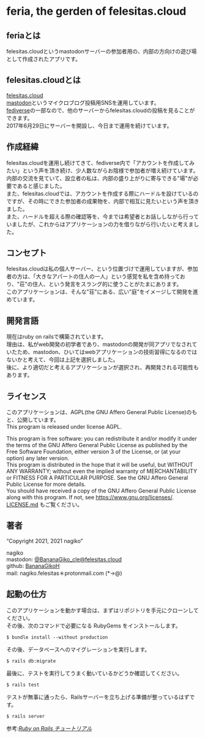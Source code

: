 # feria, the gerden of felesitas.cloud

## feriaとは

felesitas.cloudというmastodonサーバーの参加者用の、内部の方向けの遊び場として作成されたアプリです。

## felesitas.cloudとは

[felesitas.cloud](https://felesitas.cloud/)<br>
[mastodon](https://github.com/mastodon/mastodon)というマイクロブログ投稿用SNSを運用しています。<br>
[fediverse](https://ja.wikipedia.org/wiki/Fediverse)の一部なので、他のサーバーからfelesitas.cloudの投稿を見ることができます。<br>
2017年6月29日にサーバーを開設し、今日まで運用を続けています。<br>

## 作成経緯

felesitas.cloudを運用し続けてきて、fediverse内で「アカウントを作成してみたい」という声を頂き続け、少人数ながらお陰様で参加者が増え続けています。<br>
内部の交流を見ていて、設立者の私は、内部の盛り上がりに寄与できる"場"が必要であると感じました。<br>
また、felesitas.cloudでは、アカウントを作成する際にハードルを設けているのですが、その時にできた参加者の成果物を、内部で相互に見たいという声を頂きました。<br>
また、ハードルを超える際の確認等を、今までは希望者とお話ししながら行っていましたが、これからはアプリケーションの力を借りながら行いたいと考えました。<br>

## コンセプト

felesitas.cloudは私の個人サーバー、という位置づけで運用していますが、参加者の方は、「大きなアパートの住人の一人」という感覚を私を含め持っており、"荘"の住人、という発言をスラング的に使うことがたまにあります。<br>
このアプリケーションは、そんな"荘"にある、広い"庭"をイメージして開発を進めています。<br>

## 開発言語

現在はruby on railsで構築されています。<br>
理由は、私がweb開発の初学者であり、mastodonの開発が同アプリでなされていたため、mastodon、ひいてはwebアプリケーションの技術習得になるのではないかと考えて、今回は上記を選択しました。<br>
後に、より適切だと考えるアプリケーションが選択され、再開発される可能性もあります。<br>

## ライセンス

このアプリケーションは、AGPL(the GNU Affero General Public License)のもと、公開しています。<br>
This program is released under license AGPL.<br>

This program is free software: you can redistribute it and/or modify it under the terms of the GNU Affero General Public License as published by the Free Software Foundation, either version 3 of the License, or (at your option) any later version.<br>
This program is distributed in the hope that it will be useful, but WITHOUT ANY WARRANTY; without even the implied warranty of MERCHANTABILITY or FITNESS FOR A PARTICULAR PURPOSE.  See the GNU Affero General Public License for more details.<br>
You should have received a copy of the GNU Affero General Public License along with this program.  If not, see <https://www.gnu.org/licenses/>.<br>
[LICENSE.md](LICENSE.md) もご覧ください。<br>

## 著者
“Copyright 2021, 2021 nagiko”<br>

nagiko<br>
mastodon: [@BananaGiko_cle@felesitas.cloud](https://felesitas.cloud/@BananaGiko_cle)<br>
github: [BananaGikoH](https://github.com/BananaGikoH)<br>
mail: nagiko.felesitas＊protonmail.com (*→@)<br>

## 起動の仕方

このアプリケーションを動かす場合は、まずはリポジトリを手元にクローンしてください。<br>
その後、次のコマンドで必要になる RubyGems をインストールします。<br>

```
$ bundle install --without production
```

その後、データベースへのマイグレーションを実行します。<br>

```
$ rails db:migrate
```

最後に、テストを実行してうまく動いているかどうか確認してください。<br>

```
$ rails test
```

テストが無事に通ったら、Railsサーバーを立ち上げる準備が整っているはずです。<br>

```
$ rails server
```

参考:[*Ruby on Rails チュートリアル*](https://railstutorial.jp/)<br>